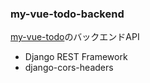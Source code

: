 
### my-vue-todo-backend

[my-vue-todo](https://github.com/rinne-grid/my-vue-todo)のバックエンドAPI


* Django REST Framework
* django-cors-headers